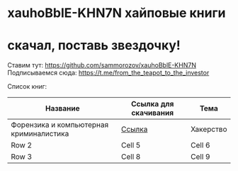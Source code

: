# xauhoBblE-KHN7N хайповые книги
# скачал, поставь звездочку!
Ставим тут: https://github.com/sammorozov/xauhoBblE-KHN7N
Подписываемся сюда: https://t.me/from_the_teapot_to_the_investor

Список книг:

| Название | Ссылка для скачивания | Тема |
|----------|----------|----------|
| Форензика и компьютерная криминалистика  | [Ссылка](https://github.com/sammorozov/xauhoBblE-KHN7N/blob/main/%D1%84%D0%BE%D1%80%D0%B5%D0%BD%D0%B7%D0%B8%D0%BA%D0%B0.pdf)   | Хакерство |
| Row 2    | Cell 5   | Cell 6   |
| Row 3    | Cell 8   | Cell 9   |

